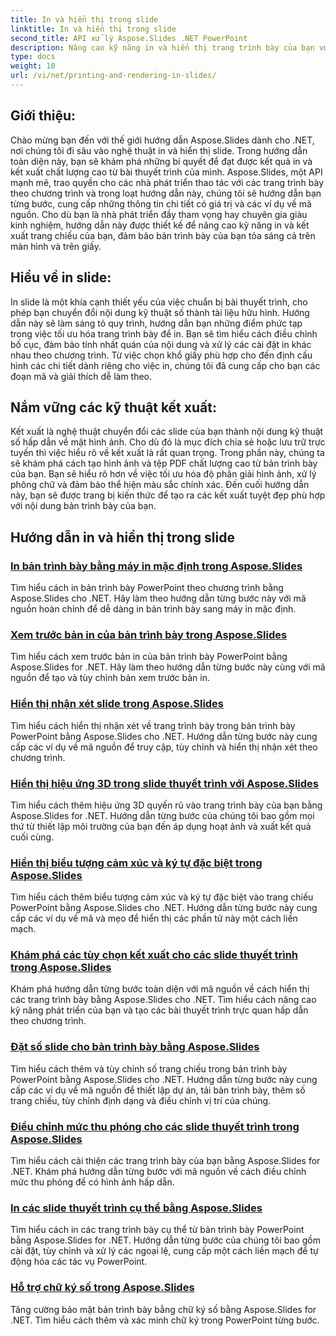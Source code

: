 ```yaml
---
title: In và hiển thị trong slide
linktitle: In và hiển thị trong slide
second_title: API xử lý Aspose.Slides .NET PowerPoint
description: Nâng cao kỹ năng in và hiển thị trang trình bày của bạn với các hướng dẫn Aspose.Slides dành cho .NET. Tìm hiểu các kỹ thuật từng bước để có đầu ra chất lượng cao. Đi sâu vào thao tác trượt ngay bây giờ!
type: docs
weight: 10
url: /vi/net/printing-and-rendering-in-slides/
---
```


## Giới thiệu:

Chào mừng bạn đến với thế giới hướng dẫn Aspose.Slides dành cho .NET, nơi chúng tôi đi sâu vào nghệ thuật in và hiển thị slide. Trong hướng dẫn toàn diện này, bạn sẽ khám phá những bí quyết để đạt được kết quả in và kết xuất chất lượng cao từ bài thuyết trình của mình. Aspose.Slides, một API mạnh mẽ, trao quyền cho các nhà phát triển thao tác với các trang trình bày theo chương trình và trong loạt hướng dẫn này, chúng tôi sẽ hướng dẫn bạn từng bước, cung cấp những thông tin chi tiết có giá trị và các ví dụ về mã nguồn. Cho dù bạn là nhà phát triển đầy tham vọng hay chuyên gia giàu kinh nghiệm, hướng dẫn này được thiết kế để nâng cao kỹ năng in và kết xuất trang chiếu của bạn, đảm bảo bản trình bày của bạn tỏa sáng cả trên màn hình và trên giấy.

## Hiểu về in slide:

In slide là một khía cạnh thiết yếu của việc chuẩn bị bài thuyết trình, cho phép bạn chuyển đổi nội dung kỹ thuật số thành tài liệu hữu hình. Hướng dẫn này sẽ làm sáng tỏ quy trình, hướng dẫn bạn những điểm phức tạp trong việc tối ưu hóa trang trình bày để in. Bạn sẽ tìm hiểu cách điều chỉnh bố cục, đảm bảo tính nhất quán của nội dung và xử lý các cài đặt in khác nhau theo chương trình. Từ việc chọn khổ giấy phù hợp cho đến định cấu hình các chi tiết dành riêng cho việc in, chúng tôi đã cung cấp cho bạn các đoạn mã và giải thích dễ làm theo.

## Nắm vững các kỹ thuật kết xuất:

Kết xuất là nghệ thuật chuyển đổi các slide của bạn thành nội dung kỹ thuật số hấp dẫn về mặt hình ảnh. Cho dù đó là mục đích chia sẻ hoặc lưu trữ trực tuyến thì việc hiểu rõ về kết xuất là rất quan trọng. Trong phần này, chúng ta sẽ khám phá cách tạo hình ảnh và tệp PDF chất lượng cao từ bản trình bày của bạn. Bạn sẽ hiểu rõ hơn về việc tối ưu hóa độ phân giải hình ảnh, xử lý phông chữ và đảm bảo thể hiện màu sắc chính xác. Đến cuối hướng dẫn này, bạn sẽ được trang bị kiến thức để tạo ra các kết xuất tuyệt đẹp phù hợp với nội dung bản trình bày của bạn.

## Hướng dẫn in và hiển thị trong slide
### [In bản trình bày bằng máy in mặc định trong Aspose.Slides](./printing-with-default-printer/)
Tìm hiểu cách in bản trình bày PowerPoint theo chương trình bằng Aspose.Slides cho .NET. Hãy làm theo hướng dẫn từng bước này với mã nguồn hoàn chỉnh để dễ dàng in bản trình bày sang máy in mặc định.
### [Xem trước bản in của bản trình bày trong Aspose.Slides](./presentation-print-preview/)
Tìm hiểu cách xem trước bản in của bản trình bày PowerPoint bằng Aspose.Slides for .NET. Hãy làm theo hướng dẫn từng bước này cùng với mã nguồn để tạo và tùy chỉnh bản xem trước bản in.
### [Hiển thị nhận xét slide trong Aspose.Slides](./rendering-slide-comments/)
Tìm hiểu cách hiển thị nhận xét về trang trình bày trong bản trình bày PowerPoint bằng Aspose.Slides cho .NET. Hướng dẫn từng bước này cung cấp các ví dụ về mã nguồn để truy cập, tùy chỉnh và hiển thị nhận xét theo chương trình.
### [Hiển thị hiệu ứng 3D trong slide thuyết trình với Aspose.Slides](./rendering-3d-effects/)
Tìm hiểu cách thêm hiệu ứng 3D quyến rũ vào trang trình bày của bạn bằng Aspose.Slides for .NET. Hướng dẫn từng bước của chúng tôi bao gồm mọi thứ từ thiết lập môi trường của bạn đến áp dụng hoạt ảnh và xuất kết quả cuối cùng.
### [Hiển thị biểu tượng cảm xúc và ký tự đặc biệt trong Aspose.Slides](./rendering-emoji-special-characters/)
Tìm hiểu cách thêm biểu tượng cảm xúc và ký tự đặc biệt vào trang chiếu PowerPoint bằng Aspose.Slides cho .NET. Hướng dẫn từng bước này cung cấp các ví dụ về mã và mẹo để hiển thị các phần tử này một cách liền mạch.
### [Khám phá các tùy chọn kết xuất cho các slide thuyết trình trong Aspose.Slides](./presentation-render-options/)
Khám phá hướng dẫn từng bước toàn diện với mã nguồn về cách hiển thị các trang trình bày bằng Aspose.Slides cho .NET. Tìm hiểu cách nâng cao kỹ năng phát triển của bạn và tạo các bài thuyết trình trực quan hấp dẫn theo chương trình.
### [Đặt số slide cho bản trình bày bằng Aspose.Slides](./setting-slide-numbers/)
Tìm hiểu cách thêm và tùy chỉnh số trang chiếu trong bản trình bày PowerPoint bằng Aspose.Slides cho .NET. Hướng dẫn từng bước này cung cấp các ví dụ về mã nguồn để thiết lập dự án, tải bản trình bày, thêm số trang chiếu, tùy chỉnh định dạng và điều chỉnh vị trí của chúng.
### [Điều chỉnh mức thu phóng cho các slide thuyết trình trong Aspose.Slides](./adjusting-zoom-level/)
Tìm hiểu cách cải thiện các trang trình bày của bạn bằng Aspose.Slides for .NET. Khám phá hướng dẫn từng bước với mã nguồn về cách điều chỉnh mức thu phóng để có hình ảnh hấp dẫn.
### [In các slide thuyết trình cụ thể bằng Aspose.Slides](./printing-specific-slides/)
Tìm hiểu cách in các trang trình bày cụ thể từ bản trình bày PowerPoint bằng Aspose.Slides for .NET. Hướng dẫn từng bước của chúng tôi bao gồm cài đặt, tùy chỉnh và xử lý các ngoại lệ, cung cấp một cách liền mạch để tự động hóa các tác vụ PowerPoint.
### [Hỗ trợ chữ ký số trong Aspose.Slides](./digital-signature-support/)
Tăng cường bảo mật bản trình bày bằng chữ ký số bằng Aspose.Slides for .NET. Tìm hiểu cách thêm và xác minh chữ ký trong PowerPoint từng bước.